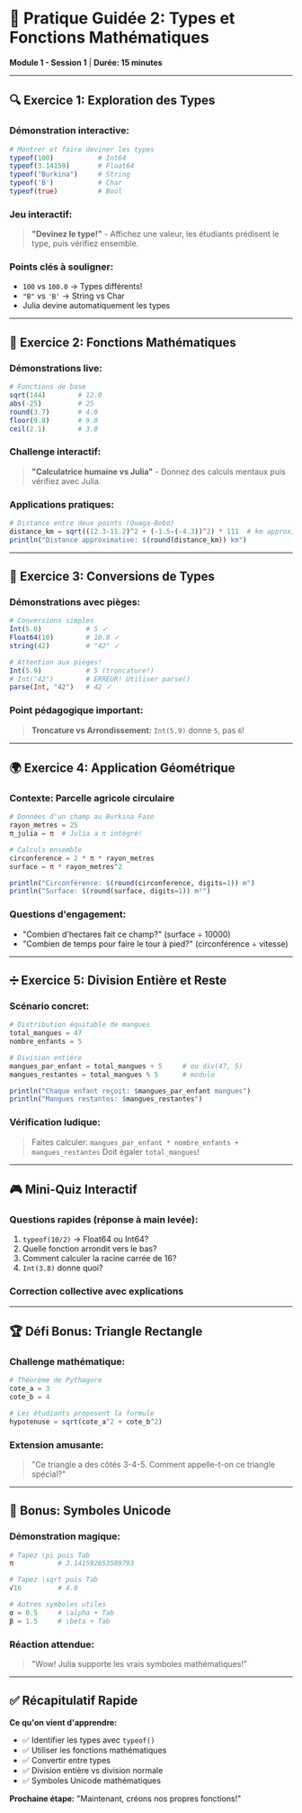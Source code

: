 # 🎯 Pratique Guidée 2: Types et Fonctions Mathématiques
**Module 1 - Session 1** | **Durée: 15 minutes**

---

## 🔍 Exercice 1: Exploration des Types

### Démonstration interactive:
```julia
# Montrer et faire deviner les types
typeof(100)           # Int64
typeof(3.14159)       # Float64
typeof("Burkina")     # String
typeof('B')           # Char
typeof(true)          # Bool
```

### Jeu interactif:
> **"Devinez le type!"** - Affichez une valeur, les étudiants prédisent le type, puis vérifiez ensemble.

### Points clés à souligner:
- `100` vs `100.0` → Types différents!
- `"B"` vs `'B'` → String vs Char
- Julia devine automatiquement les types

---

## 🧮 Exercice 2: Fonctions Mathématiques

### Démonstrations live:
```julia
# Fonctions de base
sqrt(144)        # 12.0
abs(-25)         # 25
round(3.7)       # 4.0
floor(9.8)       # 9.0  
ceil(2.1)        # 3.0
```

### Challenge interactif:
> **"Calculatrice humaine vs Julia"** - Donnez des calculs mentaux puis vérifiez avec Julia.

### Applications pratiques:
```julia
# Distance entre deux points (Ouaga-Bobo)
distance_km = sqrt((12.3-11.2)^2 + (-1.5-(-4.3))^2) * 111  # km approximatifs
println("Distance approximative: $(round(distance_km)) km")
```

---

## 🔄 Exercice 3: Conversions de Types

### Démonstrations avec pièges:
```julia
# Conversions simples
Int(5.0)           # 5 ✓
Float64(10)        # 10.0 ✓
string(42)         # "42" ✓

# Attention aux pièges!
Int(5.9)           # 5 (troncature!)
# Int("42")        # ERREUR! Utiliser parse()
parse(Int, "42")   # 42 ✓
```

### Point pédagogique important:
> **Troncature vs Arrondissement:** `Int(5.9)` donne `5`, pas `6`!

---

## 🌍 Exercice 4: Application Géométrique

### Contexte: Parcelle agricole circulaire

```julia
# Données d'un champ au Burkina Faso
rayon_metres = 25
π_julia = π  # Julia a π intégré!

# Calculs ensemble
circonference = 2 * π * rayon_metres
surface = π * rayon_metres^2

println("Circonférence: $(round(circonference, digits=1)) m")
println("Surface: $(round(surface, digits=1)) m²")
```

### Questions d'engagement:
- "Combien d'hectares fait ce champ?" (surface ÷ 10000)
- "Combien de temps pour faire le tour à pied?" (circonférence ÷ vitesse)

---

## ➗ Exercice 5: Division Entière et Reste

### Scénario concret:
```julia
# Distribution équitable de mangues
total_mangues = 47
nombre_enfants = 5

# Division entière
mangues_par_enfant = total_mangues ÷ 5     # ou div(47, 5)
mangues_restantes = total_mangues % 5      # modulo

println("Chaque enfant reçoit: $mangues_par_enfant mangues")
println("Mangues restantes: $mangues_restantes")
```

### Vérification ludique:
> Faites calculer: `mangues_par_enfant * nombre_enfants + mangues_restantes`
> Doit égaler `total_mangues`!

---

## 🎮 Mini-Quiz Interactif

### Questions rapides (réponse à main levée):
1. `typeof(10/2)` → Float64 ou Int64?
2. Quelle fonction arrondit vers le bas?
3. Comment calculer la racine carrée de 16?
4. `Int(3.8)` donne quoi?

### Correction collective avec explications

---

## 🏆 Défi Bonus: Triangle Rectangle

### Challenge mathématique:
```julia
# Théorème de Pythagore
cote_a = 3
cote_b = 4

# Les étudiants proposent la formule
hypotenuse = sqrt(cote_a^2 + cote_b^2)
```

### Extension amusante:
> "Ce triangle a des côtés 3-4-5. Comment appelle-t-on ce triangle spécial?"

---

## 🎨 Bonus: Symboles Unicode

### Démonstration magique:
```julia
# Tapez \pi puis Tab
π           # 3.141592653589793

# Tapez \sqrt puis Tab  
√16         # 4.0

# Autres symboles utiles
α = 0.5     # \alpha + Tab
β = 1.5     # \beta + Tab
```

### Réaction attendue:
> "Wow! Julia supporte les vrais symboles mathématiques!"

---

## ✅ Récapitulatif Rapide

**Ce qu'on vient d'apprendre:**
- ✅ Identifier les types avec `typeof()`
- ✅ Utiliser les fonctions mathématiques
- ✅ Convertir entre types
- ✅ Division entière vs division normale
- ✅ Symboles Unicode mathématiques

**Prochaine étape:** "Maintenant, créons nos propres fonctions!"